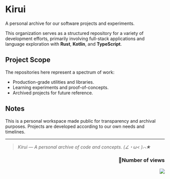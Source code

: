 # Kirui
A personal archive for our software projects and experiments.

This organization serves as a structured repository for a variety of development efforts, primarily involving full-stack applications and language exploration with **Rust**, **Kotlin**, and **TypeScript**.

## Project Scope
The repositories here represent a spectrum of work:
- Production-grade utilities and libraries.
- Learning experiments and proof-of-concepts.
- Archived projects for future reference.

## Notes
This is a personal workspace made public for transparency and archival purposes. Projects are developed according to our own needs and timelines.

---
> *Kirui — A personal archive of code and concepts. (∠・ω< )⌒★*
<h3 align="right">👋Number of views</h3>
<img align="right" src="https://coun.t.yamr.cc/@:kiruio?theme=rule34"/>
